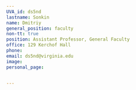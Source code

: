 ```yaml
---
UVA_id: ds5nd
lastname: Sonkin
name: Dmitriy
general_position: faculty
non-tt: true
position: Assistant Professor, General Faculty
office: 129 Kerchof Hall
phone: 
email: ds5nd@virginia.edu
image:
personal_page:


---
```

